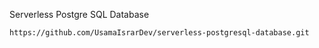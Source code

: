 Serverless Postgre SQL Database

```
https://github.com/UsamaIsrarDev/serverless-postgresql-database.git
```
